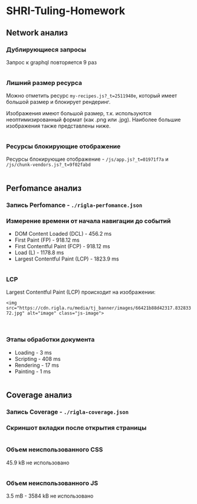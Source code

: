 # SHRI-Tuling-Homework

## Network анализ

### Дублирующиеся запросы

Запрос к graphql повторяется 9 раз

<img src="./img/network-duplicates.png" style="max-width: 900px" alt="">

### Лишний размер ресурса

Можно отметить ресурс `my-recipes.js?_t=2511940e`, который имеет большой размер и блокирует рендеринг.

Изображения имеют большой размер, т.к. используются неоптимизированный формат (как .png или .jpg).
Наиболее большие изображения также представлены ниже.

<img src="./img/network-oversize.png" style="max-width: 900px" alt="">

### Ресурсы блокирующие отображение

Ресурсы блокирующие отображение - `/js/app.js?_t=01971f7a` и `/js/chunk-vendors.js?_t=9f02fabd`

<img src="./img/network-blocking.png" style="max-width: 900px" alt="">

## Perfomance анализ

### Запись Perfomance - `./rigla-perfomance.json`

### Измерение времени от начала навигации до событий
 - DOM Content Loaded (DCL) - 456.2 ms
 - First Paint (FP) - 918.12 ms
 - First Contentful Paint (FCP) - 918.12 ms
 - Load (L) - 1178.8 ms
 - Largest Contentful Paint (LCP) - 1823.9 ms

<img src="./img/events-timing.png" style="max-width: 900px" alt="">

### LCP
Largest Contentful Paint (LCP) происходит на изображении:

`<img src="https://cdn.rigla.ru/media/tj_banner/images/66421b88d42317.83283372.jpg" alt="image" class="js-image">`

<img src="./img/LCP-element.png" style="max-width: 320px" alt="">
<img src="./img/LCP-DOM.png" style="max-width: 530px" alt="">

### Этапы обработки документа
 - Loading - 3 ms
 - Scripting - 408 ms
 - Rendering - 17 ms
 - Painting - 1 ms

<img src="./img/perfomance-summary.png" style="max-width: 400px" alt="">

## Coverage анализ

### Запись Coverage - `./rigla-coverage.json`

### Скриншот вкладки после открытия страницы
<img src="./img/coverage-screenshot.png" style="max-width: 900px" alt="">

### Объем неиспользованного CSS
45.9 kB не использовано

<img src="./img/css-coverage.png" style="max-width: 900px" alt="">

### Объем неиспользованного JS
3.5 mB - 3584 kB не использовано

<img src="./img/js-coverage.png" style="max-width: 900px" alt="">
